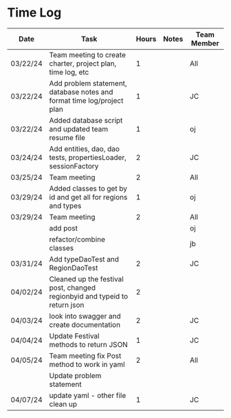# Time Log
| Date     | Task                                                                       | Hours | Notes | Team Member |
|----------|----------------------------------------------------------------------------|-------|-------|-------------|
| 03/22/24 | Team meeting  to create charter, project plan, time log, etc               | 1     |       | All         |
| 03/22/24 | Add problem statement, database notes and format time log/project plan     | 1     |       | JC          |
| 03/22/24 | Added database script and updated team resume file                         | 1     |       | oj          |
| 03/24/24 | Add entities, dao, dao tests, propertiesLoader, sessionFactory             | 2     |       | JC          |
| 03/25/24 | Team meeting                                                               | 2     |       | All         |
| 03/29/24 | Added classes to get by id and get all for regions and types               | 1     |       | oj          |
| 03/29/24 | Team meeting                                                               | 2     |       | All         |
|          | add post                                                                   |       |       | oj          |
|          | refactor/combine classes                                                   |       |       | jb          |
| 03/31/24 | Add typeDaoTest and RegionDaoTest                                          | 2     |       | JC          |
| 04/02/24 | Cleaned up the festival post, changed regionbyid and typeid to return json | 2     |       |             |
| 04/03/24 | look into swagger and create documentation                                 | 2     |       | JC          | 
| 04/04/24 | Update Festival methods to return JSON                                     | 1     |       | JC          |
| 04/05/24 | Team meeting fix Post method to work in yaml                               | 2     |       | All         |
|          | Update problem statement                                                   |       |       |             |
| 04/07/24 | update yaml - other file clean up                                          | 1     |       | JC          |
